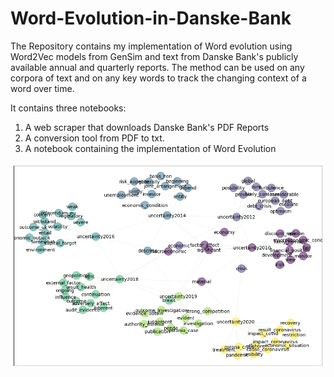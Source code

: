 # Word-Evolution-in-Danske-Bank

The Repository contains my implementation of Word evolution using Word2Vec models from GenSim and text from Danske Bank's publicly available annual and quarterly reports.
The method can be used on any corpora of text and on any key words to track the changing context of a word over time.

It contains three notebooks:
1) A web scraper that downloads Danske Bank's PDF Reports
2) A conversion tool from PDF to txt.
3) A notebook containing the implementation of Word Evolution

![Evolution of the word Uncertainty](./Word_Evolution_Uncertainty.png)
